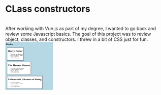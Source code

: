 <h1>CLass constructors</h1> </br> <p1>After working with Vue.js as part of my degree, I wanted to go back and review some Javascript basics. The goal of this project was to review object, classes, and constructors.  I threw in a bit of CSS just for fun.</p1> </br>

<img src="https://github.com/BetsyMinton/challenge3/blob/master/images/books.png" alt="preview of image showing first three books" style="width:150px;height:150px">
